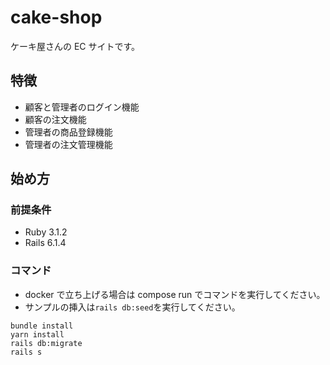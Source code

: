 # cake-shop

ケーキ屋さんの EC サイトです。

## 特徴

- 顧客と管理者のログイン機能
- 顧客の注文機能
- 管理者の商品登録機能
- 管理者の注文管理機能

## 始め方

### 前提条件

- Ruby 3.1.2
- Rails 6.1.4

### コマンド

- docker で立ち上げる場合は compose run でコマンドを実行してください。
- サンプルの挿入は`rails db:seed`を実行してください。

```
bundle install
yarn install
rails db:migrate
rails s
```
